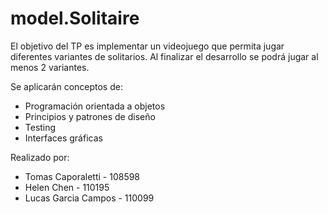 # model.Solitaire

El objetivo del TP es implementar un videojuego que permita jugar diferentes variantes de solitarios. Al finalizar el
desarrollo se podrá jugar al menos 2 variantes.

Se aplicarán conceptos de:

- Programación orientada a objetos
- Principios y patrones de diseño
- Testing
- Interfaces gráficas

Realizado por:

- Tomas Caporaletti - 108598
- Helen Chen - 110195
- Lucas Garcia Campos - 110099
